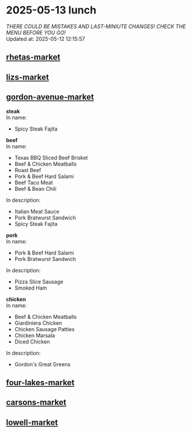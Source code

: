 # 2025-05-13 lunch  
*THERE COULD BE MISTAKES AND LAST-MINIUTE CHANGES! CHECK THE MENU BEFORE YOU GO!*  
Updated at: 2025-05-12 12:15:57  
## [rhetas-market](https://wisc-housingdining.nutrislice.com/menu/rhetas-market/lunch/2025-05-13)  
## [lizs-market](https://wisc-housingdining.nutrislice.com/menu/lizs-market/lunch/2025-05-13)  
## [gordon-avenue-market](https://wisc-housingdining.nutrislice.com/menu/gordon-avenue-market/lunch/2025-05-13)  
**steak**  
In name:   
 - Spicy Steak Fajita  
  
**beef**  
In name:   
 - Texas BBQ Sliced Beef Brisket  
 - Beef & Chicken Meatballs  
 - Roast Beef  
 - Pork & Beef Hard Salami  
 - Beef Taco Meat  
 - Beef & Bean Chili  
  
In description:   
 - Italian Meat Sauce  
 - Pork Bratwurst Sandwich  
 - Spicy Steak Fajita  
  
**pork**  
In name:   
 - Pork & Beef Hard Salami  
 - Pork Bratwurst Sandwich  
  
In description:   
 - Pizza Slice Sausage  
 - Smoked Ham  
  
**chicken**  
In name:   
 - Beef & Chicken Meatballs  
 - Giardiniera Chicken  
 - Chicken Sausage Patties  
 - Chicken Marsala  
 - Diced Chicken  
  
In description:   
 - Gordon's Great Greens  
  
## [four-lakes-market](https://wisc-housingdining.nutrislice.com/menu/four-lakes-market/lunch/2025-05-13)  
## [carsons-market](https://wisc-housingdining.nutrislice.com/menu/carsons-market/lunch/2025-05-13)  
## [lowell-market](https://wisc-housingdining.nutrislice.com/menu/lowell-market/lunch/2025-05-13)  
  
